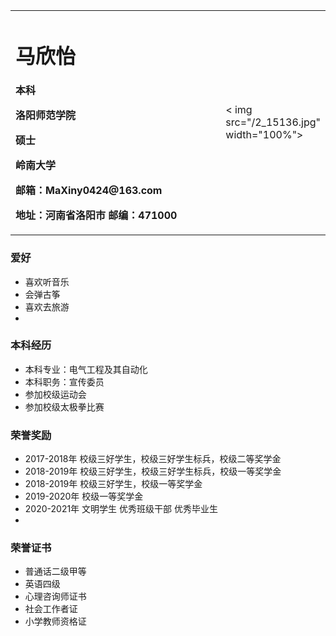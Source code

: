 <table border="0">
  <tr>
    <td width="75%">
      <h1>马欣怡</h1>
      <p><b>本科</b></p >
      <p><b>洛阳师范学院</b></p >
      <p><b>硕士</b></p >
      <p><b>岭南大学</b></p >
      <p><b>邮箱：MaXiny0424@163.com</b></p >
      <p><b>地址：河南省洛阳市
邮编：471000</b></p >
    </td>
    <td width="25%">
      < img src="/2_15136.jpg" width="100%">      
    </td>
  </tr>
</table>


### 爱好
- 喜欢听音乐
- 会弹古筝
- 喜欢去旅游
- 
  
### 本科经历
- 本科专业：电气工程及其自动化
- 本科职务：宣传委员
- 参加校级运动会
- 参加校级太极拳比赛

### 荣誉奖励
- 2017-2018年 校级三好学生，校级三好学生标兵，校级二等奖学金
- 2018-2019年 校级三好学生，校级三好学生标兵，校级一等奖学金
- 2018-2019年 校级三好学生，校级一等奖学金
- 2019-2020年 校级一等奖学金
- 2020-2021年 文明学生 优秀班级干部 优秀毕业生
- 

### 荣誉证书
- 普通话二级甲等
- 英语四级
- 心理咨询师证书
- 社会工作者证
- 小学教师资格证


